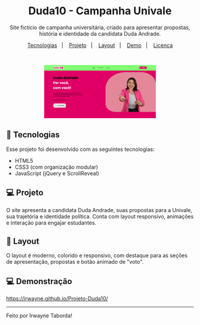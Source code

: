 <h1 align="center"> Duda10 - Campanha Univale </h1>

<p align="center">
Site fictício de campanha universitária, criado para apresentar propostas, história e identidade da candidata Duda Andrade.
</p>

<p align="center">
  <a href="#-tecnologias">Tecnologias</a>&nbsp;&nbsp;&nbsp;|&nbsp;&nbsp;&nbsp;
  <a href="#-projeto">Projeto</a>&nbsp;&nbsp;&nbsp;|&nbsp;&nbsp;&nbsp;
  <a href="#-layout">Layout</a>&nbsp;&nbsp;&nbsp;|&nbsp;&nbsp;&nbsp;
  <a href="#-demonstração">Demo</a>&nbsp;&nbsp;&nbsp;|&nbsp;&nbsp;&nbsp;
  <a href="#memo-licença">Licença</a>
</p>

<br>

<p align="center">
  <img alt="preview do site" src="src/images/preview1.png" width="300px">
</p>

## 🚀 Tecnologias

Esse projeto foi desenvolvido com as seguintes tecnologias:

- HTML5
- CSS3 (com organização modular)
- JavaScript (jQuery e ScrollReveal)

## 💻 Projeto

O site apresenta a candidata Duda Andrade, suas propostas para a Univale, sua trajetória e identidade política. Conta com layout responsivo, animações e interação para engajar estudantes.

## 🎨 Layout

O layout é moderno, colorido e responsivo, com destaque para as seções de apresentação, propostas e botão animado de "voto".

## 💻 Demonstração

https://irwayne.github.io/Projeto-Duda10/

---

Feito por Irwayne Taborda!
